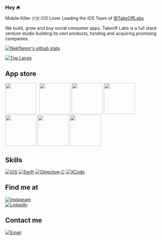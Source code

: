 ### Hey 🔥

Mobile Killer 🇫🇷 iOS Lover
Leading the iOS Team of [@TakeOffLabs](https://www.takeoff-labs.com) 

We build, grow and buy social consumer apps. Takeoff Labs is a full stack venture studio building its own products, funding and acquiring promising companies.

[![Nekflamm's github stats](https://github-readme-stats.vercel.app/api?username=nekflamm&count_private=true&show_icons=true&theme=dark)](https://github.com/nekflamm/github-readme-stats)

[![Top Langs](https://github-readme-stats.vercel.app/api/top-langs/?username=nekflamm&theme=dark&langs_count=3&layout=compact)](https://github.com/nekflamm/github-readme-stats)

## App store
<img style="margin-right:10px" src="https://user-images.githubusercontent.com/10321963/130106497-79668f5a-7af6-4cb9-a748-c3cb0e5818f8.png" width="100" height="100"><img src="https://user-images.githubusercontent.com/10321963/130106509-0d48fa14-568b-4fba-852e-680b53afba71.png" width="100" height="100"> <img src="https://user-images.githubusercontent.com/10321963/130106523-48fe63d8-fc6b-419c-9995-4a856ee72446.png" width="100" height="100"> <img src="https://user-images.githubusercontent.com/10321963/130106548-99ed396f-879d-4c9d-b7c7-9f4397e943ba.png" width="100" height="100"> <img src="https://user-images.githubusercontent.com/10321963/130106568-0a3957db-3955-41aa-9e87-b018ca0bb217.png" width="100" height="100"> <img src="https://user-images.githubusercontent.com/10321963/130106559-f4bfd26b-4508-4560-a0b0-a8a069b401e7.png" width="100" height="100"> <img src="https://user-images.githubusercontent.com/10321963/130106575-bb7e2642-7b53-4422-87ac-926607c20928.png" width="100" height="100">



## Skills

[![iOS](https://img.shields.io/badge/iOS-3DDC84?style=for-the-badge&logo=apple&logoColor=white&labelColor=101010)]()
[![Swift](https://img.shields.io/badge/Swift-0095D5?style=for-the-badge&logo=swift&logoColor=white&labelColor=101010)]()
[![Objective-C](https://img.shields.io/badge/Objective_C-0095D5?style=for-the-badge&logo=swift&logoColor=white&labelColor=101010)]()
[![XCode](https://img.shields.io/badge/XCode-3DDC84?style=for-the-badge&logo=xcode&logoColor=white&labelColor=101010)]()


## Find me at
[![Instagram](https://img.shields.io/badge/Instagram-@nekflamm-E4405F?style=for-the-badge&logo=instagram&logoColor=white&labelColor=101010)](https://instagram.com/nekflamm)
</br>
[![LinkedIn](https://img.shields.io/badge/LinkedIn-@Kevin_Empociello-0077B5?style=for-the-badge&logo=linkedin&logoColor=white&labelColor=101010)](https://www.linkedin.com/in/kévin-empociello-🔥-530a8bb2/)


## Contact me
[![Email](https://img.shields.io/badge/kevin@nekkar.space-my_personal_email-EC5252?style=for-the-badge&logo=gmail&logoColor=white&labelColor=101010)](mailto:kevin@nekkar.space)

<!--
**nekflamm/nekflamm** is a ✨ _special_ ✨ repository because its `README.md` (this file) appears on your GitHub profile.

Here are some ideas to get you started:

- 🔭 I’m currently working on ...
- 🌱 I’m currently learning ...
- 👯 I’m looking to collaborate on ...
- 🤔 I’m looking for help with ...
- 💬 Ask me about ...
- 📫 How to reach me: ...
- 😄 Pronouns: ...
- ⚡ Fun fact: ...
-->
